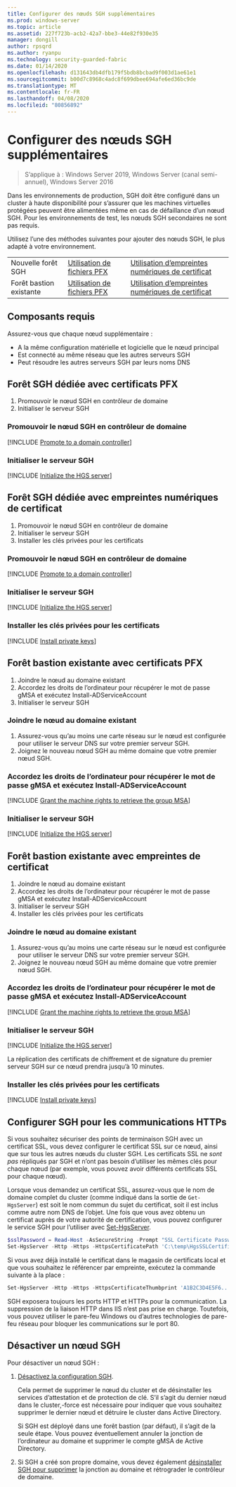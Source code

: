 ```yaml
---
title: Configurer des nœuds SGH supplémentaires
ms.prod: windows-server
ms.topic: article
ms.assetid: 227f723b-acb2-42a7-bbe3-44e82f930e35
manager: dongill
author: rpsqrd
ms.author: ryanpu
ms.technology: security-guarded-fabric
ms.date: 01/14/2020
ms.openlocfilehash: d131643db4dfb179f5bdb8bcbad9f003d1ae61e1
ms.sourcegitcommit: b00d7c8968c4adc8f699dbee694afe6ed36bc9de
ms.translationtype: MT
ms.contentlocale: fr-FR
ms.lasthandoff: 04/08/2020
ms.locfileid: "80856892"
---
```

# <a name="configure-additional-hgs-nodes"></a>Configurer des nœuds SGH supplémentaires

>S’applique à : Windows Server 2019, Windows Server (canal semi-annuel), Windows Server 2016

Dans les environnements de production, SGH doit être configuré dans un cluster à haute disponibilité pour s’assurer que les machines virtuelles protégées peuvent être alimentées même en cas de défaillance d’un nœud SGH. Pour les environnements de test, les nœuds SGH secondaires ne sont pas requis.

Utilisez l’une des méthodes suivantes pour ajouter des nœuds SGH, le plus adapté à votre environnement.

|                |                         |                              | 
|----------------|-------------------------|------------------------------|
|Nouvelle forêt SGH  | [Utilisation de fichiers PFX](#dedicated-hgs-forest-with-pfx-certificates) | [Utilisation d’empreintes numériques de certificat](#dedicated-hgs-forest-with-certificate-thumbprints) |
|Forêt bastion existante |  [Utilisation de fichiers PFX](#existing-bastion-forest-with-pfx-certificates) | [Utilisation d’empreintes numériques de certificat](#existing-bastion-forest-with-certificate-thumbprints) |

## <a name="prerequisites"></a>Composants requis

Assurez-vous que chaque nœud supplémentaire : 
- A la même configuration matérielle et logicielle que le nœud principal 
- Est connecté au même réseau que les autres serveurs SGH
- Peut résoudre les autres serveurs SGH par leurs noms DNS

## <a name="dedicated-hgs-forest-with-pfx-certificates"></a>Forêt SGH dédiée avec certificats PFX

1. Promouvoir le nœud SGH en contrôleur de domaine
2. Initialiser le serveur SGH

### <a name="promote-the-hgs-node-to-a-domain-controller"></a>Promouvoir le nœud SGH en contrôleur de domaine

[!INCLUDE [Promote to a domain controller](../../../includes/guarded-fabric-promote-domain-controller.md)] 

### <a name="initialize-the-hgs-server"></a>Initialiser le serveur SGH

[!INCLUDE [Initialize the HGS server](../../../includes/guarded-fabric-initialize-hgs-on-the-node.md)] 

## <a name="dedicated-hgs-forest-with-certificate-thumbprints"></a>Forêt SGH dédiée avec empreintes numériques de certificat
 
1. Promouvoir le nœud SGH en contrôleur de domaine
2. Initialiser le serveur SGH
3. Installer les clés privées pour les certificats

### <a name="promote-the-hgs-node-to-a-domain-controller"></a>Promouvoir le nœud SGH en contrôleur de domaine

[!INCLUDE [Promote to a domain controller](../../../includes/guarded-fabric-promote-domain-controller.md)] 

### <a name="initialize-the-hgs-server"></a>Initialiser le serveur SGH

[!INCLUDE [Initialize the HGS server](../../../includes/guarded-fabric-initialize-hgs-on-the-node.md)] 

### <a name="install-the-private-keys-for-the-certificates"></a>Installer les clés privées pour les certificats

[!INCLUDE [Install private keys](../../../includes/guarded-fabric-install-private-keys.md)]

## <a name="existing-bastion-forest-with-pfx-certificates"></a>Forêt bastion existante avec certificats PFX

1. Joindre le nœud au domaine existant
2. Accordez les droits de l’ordinateur pour récupérer le mot de passe gMSA et exécutez Install-ADServiceAccount
3. Initialiser le serveur SGH

### <a name="join-the-node-to-the-existing-domain"></a>Joindre le nœud au domaine existant

1. Assurez-vous qu’au moins une carte réseau sur le nœud est configurée pour utiliser le serveur DNS sur votre premier serveur SGH.
2. Joignez le nouveau nœud SGH au même domaine que votre premier nœud SGH. 

### <a name="grant-the-machine-rights-to-retrieve-gmsa-password-and-run-install-adserviceaccount"></a>Accordez les droits de l’ordinateur pour récupérer le mot de passe gMSA et exécutez Install-ADServiceAccount

[!INCLUDE [Grant the machine rights to retrieve the group MSA](../../../includes/guarded-fabric-grant-machine-rights-to-retrieve-gmsa.md)] 

### <a name="initialize-the-hgs-server"></a>Initialiser le serveur SGH

[!INCLUDE [Initialize the HGS server](../../../includes/guarded-fabric-initialize-hgs-on-the-node.md)] 

## <a name="existing-bastion-forest-with-certificate-thumbprints"></a>Forêt bastion existante avec empreintes de certificat

1. Joindre le nœud au domaine existant
2. Accordez les droits de l’ordinateur pour récupérer le mot de passe gMSA et exécutez Install-ADServiceAccount
3. Initialiser le serveur SGH
4. Installer les clés privées pour les certificats

### <a name="join-the-node-to-the-existing-domain"></a>Joindre le nœud au domaine existant

1. Assurez-vous qu’au moins une carte réseau sur le nœud est configurée pour utiliser le serveur DNS sur votre premier serveur SGH.
2. Joignez le nouveau nœud SGH au même domaine que votre premier nœud SGH. 

### <a name="grant-the-machine-rights-to-retrieve-gmsa-password-and-run-install-adserviceaccount"></a>Accordez les droits de l’ordinateur pour récupérer le mot de passe gMSA et exécutez Install-ADServiceAccount

[!INCLUDE [Grant the machine rights to retrieve the group MSA](../../../includes/guarded-fabric-grant-machine-rights-to-retrieve-gmsa.md)] 

### <a name="initialize-the-hgs-server"></a>Initialiser le serveur SGH

[!INCLUDE [Initialize the HGS server](../../../includes/guarded-fabric-initialize-hgs-on-the-node.md)] 

La réplication des certificats de chiffrement et de signature du premier serveur SGH sur ce nœud prendra jusqu’à 10 minutes.

### <a name="install-the-private-keys-for-the-certificates"></a>Installer les clés privées pour les certificats

[!INCLUDE [Install private keys](../../../includes/guarded-fabric-install-private-keys.md)]

## <a name="configure-hgs-for-https-communications"></a>Configurer SGH pour les communications HTTPs

Si vous souhaitez sécuriser des points de terminaison SGH avec un certificat SSL, vous devez configurer le certificat SSL sur ce nœud, ainsi que sur tous les autres nœuds du cluster SGH.
Les certificats SSL ne *sont pas* répliqués par SGH et n’ont pas besoin d’utiliser les mêmes clés pour chaque nœud (par exemple, vous pouvez avoir différents certificats SSL pour chaque nœud).

Lorsque vous demandez un certificat SSL, assurez-vous que le nom de domaine complet du cluster (comme indiqué dans la sortie de `Get-HgsServer`) est soit le nom commun du sujet du certificat, soit il est inclus comme autre nom DNS de l’objet.
Une fois que vous avez obtenu un certificat auprès de votre autorité de certification, vous pouvez configurer le service SGH pour l’utiliser avec [Set-HgsServer](https://technet.microsoft.com/itpro/powershell/windows/hgsserver/set-hgsserver).

```powershell
$sslPassword = Read-Host -AsSecureString -Prompt "SSL Certificate Password"
Set-HgsServer -Http -Https -HttpsCertificatePath 'C:\temp\HgsSSLCertificate.pfx' -HttpsCertificatePassword $sslPassword
```

Si vous avez déjà installé le certificat dans le magasin de certificats local et que vous souhaitez le référencer par empreinte, exécutez la commande suivante à la place :

```powershell
Set-HgsServer -Http -Https -HttpsCertificateThumbprint 'A1B2C3D4E5F6...'
```

SGH exposera toujours les ports HTTP et HTTPs pour la communication.
La suppression de la liaison HTTP dans IIS n’est pas prise en charge. Toutefois, vous pouvez utiliser le pare-feu Windows ou d’autres technologies de pare-feu réseau pour bloquer les communications sur le port 80.

## <a name="decommission-an-hgs-node"></a>Désactiver un nœud SGH

Pour désactiver un nœud SGH :

1. [Désactivez la configuration SGH](guarded-fabric-manage-hgs.md#clearing-the-hgs-configuration).

   Cela permet de supprimer le nœud du cluster et de désinstaller les services d’attestation et de protection de clé. 
   S’il s’agit du dernier nœud dans le cluster,-force est nécessaire pour indiquer que vous souhaitez supprimer le dernier nœud et détruire le cluster dans Active Directory. 

   Si SGH est déployé dans une forêt bastion (par défaut), il s’agit de la seule étape. 
   Vous pouvez éventuellement annuler la jonction de l’ordinateur au domaine et supprimer le compte gMSA de Active Directory.

2. Si SGH a créé son propre domaine, vous devez également [désinstaller SGH pour supprimer](guarded-fabric-manage-hgs.md#clearing-the-hgs-configuration) la jonction au domaine et rétrograder le contrôleur de domaine.

